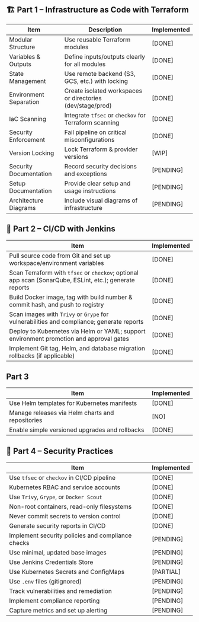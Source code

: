 ## 🏗️ Part 1 – Infrastructure as Code with Terraform

| Item                               | Description                                               | Implemented  |
| ---------------------------------- | --------------------------------------------------------- | ------------ |
| Modular Structure                  | Use reusable Terraform modules                            | [DONE]       |
| Variables & Outputs                | Define inputs/outputs clearly for all modules             | [DONE]       |
| State Management                   | Use remote backend (S3, GCS, etc.) with locking           | [DONE]       |
| Environment Separation             | Create isolated workspaces or directories (dev/stage/prod)| [DONE]       |
| IaC Scanning                       | Integrate `tfsec` or `checkov` for Terraform scanning     | [DONE]       |
| Security Enforcement               | Fail pipeline on critical misconfigurations               | [DONE]       |
| Version Locking                    | Lock Terraform & provider versions                        | [WIP]        |
| Security Documentation             | Record security decisions and exceptions                  | [PENDING]    |
| Setup Documentation                | Provide clear setup and usage instructions                | [PENDING]    |
| Architecture Diagrams              | Include visual diagrams of infrastructure                 | [PENDING]    |

## 🚀 Part 2 – CI/CD with Jenkins

| Item                                                                                        | Implemented |
| ------------------------------------------------------------------------------------------- | ------------ |
| Pull source code from Git and set up workspace/environment variables                                    | [DONE] |
| Scan Terraform with `tfsec` or `checkov`; optional app scan (SonarQube, ESLint, etc.); generate reports | [DONE] |
| Build Docker image, tag with build number & commit hash, and push to registry                           | [DONE] |
| Scan images with `Trivy` or `Grype` for vulnerabilities and compliance; generate reports                | [DONE] |
| Deploy to Kubernetes via Helm or YAML; support environment promotion and approval gates                 | [DONE] |
| Implement Git tag, Helm, and database migration rollbacks (if applicable)                               | [DONE] |

## Part 3

| Item                                              | Implemented  |
| ------------------------------------------------- | ------------ |
| Use Helm templates for Kubernetes manifests       | [DONE]       |
| Manage releases via Helm charts and repositories  | [NO]         |
| Enable simple versioned upgrades and rollbacks    | [DONE]       |

## 🔐 Part 4 – Security Practices

| Item                                                  | Implemented |
| ------------------------------------------------------------ | ------------ |
| Use `tfsec` or `checkov` in CI/CD pipeline                   | [DONE]    |
| Kubernetes RBAC and service accounts                          | [DONE]       |
| Use `Trivy`, `Grype`, or `Docker Scout`                       | [DONE]    |
| Non-root containers, read-only filesystems                    | [DONE]    |
| Never commit secrets to version control                       | [DONE]    |
| Generate security reports in CI/CD                            | [DONE]       |
| Implement security policies and compliance checks             | [PENDING]    |
| Use minimal, updated base images                              | [PENDING]    |
| Use Jenkins Credentials Store                                 | [PENDING]    |
| Use Kubernetes Secrets and ConfigMaps                         | [PARTIAL]    |
| Use `.env` files (gitignored)                                 | [PENDING]    |
| Track vulnerabilities and remediation                         | [PENDING]    |
| Implement compliance reporting                                | [PENDING]    |
| Capture metrics and set up alerting                           | [PENDING]    |
